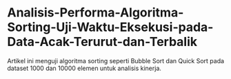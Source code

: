 # Analisis-Performa-Algoritma-Sorting-Uji-Waktu-Eksekusi-pada-Data-Acak-Terurut-dan-Terbalik
Artikel ini menguji algoritma sorting seperti Bubble Sort dan Quick Sort pada dataset 1000 dan 10000 elemen untuk analisis kinerja.
